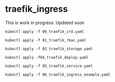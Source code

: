 # traefik_ingress

This is work in progress.
Updated soon
```
kubectl apply -f 00_traefik_crd.yaml
```
```
kubectl apply -f 01_traefik_rbac.yaml
```
```
kubectl apply -f 02_traefik_storage.yaml
```
```
kubectl apply -f04_traefik_deploy.yaml
```
```
kubectl apply -f 05_traefik_service.yaml
```
```
kubectl apply -f 06_traefik_ingress_example.yaml
```
